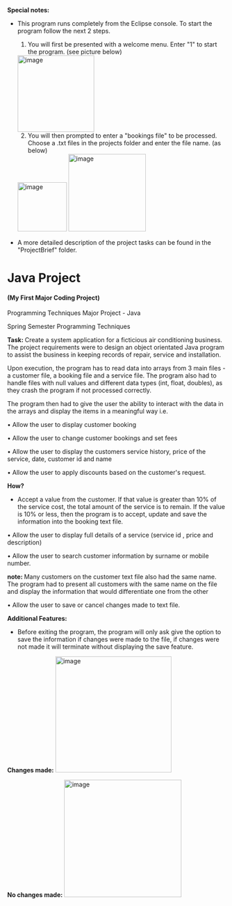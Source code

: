 <strong>Special notes:</strong>

- This program runs completely from the Eclipse console. To start the program follow the next 2 steps.
  
  1) You will first be presented with a welcome menu. Enter "1" to start the program. (see picture below)
  
  <img width="176" alt="image" src="https://user-images.githubusercontent.com/103421610/201460154-578fdce4-118c-4737-a448-48a21aeef90b.png">
  
  2) You will then prompted to enter a "bookings file" to be processed. Choose a .txt files in the projects folder and enter the file name. (as below)
  
  <img width="113" alt="image" src="https://user-images.githubusercontent.com/103421610/201460356-a8f6ef3b-622a-4d95-b8b7-599f1203df50.png">
  
  <img width="178" alt="image" src="https://user-images.githubusercontent.com/103421610/201460423-035506c2-6c5a-4f27-995c-fa6ce871a5eb.png">

- A more detailed description of the project tasks can be found in the "ProjectBrief" folder. 

# Java Project 
<h4>(My First Major Coding Project)</h4>
Programming Techniques Major Project - Java

Spring Semester
Programming Techniques 

<strong>Task: </strong>Create a system application for a ficticious air conditioning business.
The project requirements were to design an object
orientated Java program to
assist the business in keeping records of repair, service and
installation.

Upon execution, the program has to read data into arrays from 3 main files - a
customer file, a booking file and a service file. The program also had to handle
files with null values and different data types (int, float, doubles), as they crash the program if not processed correctly.

The program then had to give the user the ability to interact with the data in
the arrays and display the items in a meaningful way i.e.

• Allow the user to display customer booking

• Allow the user to change customer bookings and set fees

• Allow the user to display the customers service history, price of the service,
date, customer id and name

• Allow the user to apply discounts based on the customer's request. 
   
   <strong>How?</strong>
   
  - Accept a value from the customer. If that value is
greater than 10% of the service cost, the total amount of the service is to
remain. If the value is 10% or less, then the program is to accept, update and save the information 
into the booking text file.

• Allow the user to display full details of a service (service id , price and
description)

• Allow the user to search customer information by surname or mobile
number. 

<strong>note: </strong>Many customers on the customer text file also had the same name.
The program had to present all customers with the same
name on the file and display the information that would differentiate one
from the other

• Allow the user to save or cancel changes made to text file.
 
<strong>Additional Features:</strong>

- Before exiting the program, the program will only ask give the option to save the information if changes were made to the file, if changes were not made it will terminate without displaying the save feature.

<strong>Changes made:</strong>
<img width="267" alt="image" src="https://user-images.githubusercontent.com/103421610/201495875-8036f685-2761-4fe9-ac74-38ebf720d409.png">

<strong>No changes made:</strong>
<img width="270" alt="image" src="https://user-images.githubusercontent.com/103421610/201495916-f9195cc0-7965-47f4-ae71-f76c19eb038f.png">


